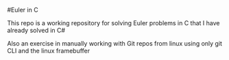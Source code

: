 #Euler in C

This repo is a working repository for solving Euler problems in C
that I have already solved in C#

Also an exercise in manually working with Git repos from linux
using only git CLI and the linux framebuffer
